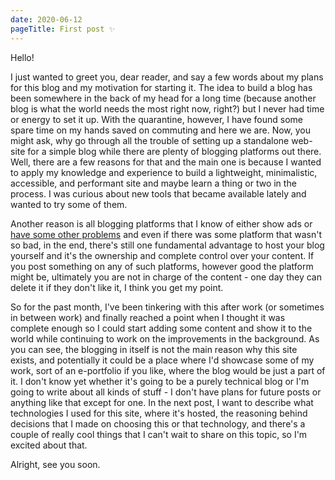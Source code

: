 ```yaml
---
date: 2020-06-12
pageTitle: First post ✨
---
```


Hello!

I just wanted to greet you, dear reader, and say a few words about my plans for this blog and my motivation for starting it. 
The idea to build a blog has been somewhere in the back of my head for a long time (because another blog is what the world needs the most right now, right?) but I never had time or energy to set it up. With the quarantine, however, I have found some spare time on my hands saved on commuting and here we are. Now, you might ask, why go through all the trouble of setting up a standalone web-site for a simple blog while there are plenty of blogging platforms out there. Well, there are a few reasons for that and the main one is because I wanted to apply my knowledge and experience to build a lightweight, minimalistic, accessible, and performant site and maybe learn a thing or two in the process. I was curious about new tools that became available lately and wanted to try some of them.

Another reason is all blogging platforms that I know of either show ads or [have some other problems](https://medium.com/@nikitonsky/medium-is-a-poor-choice-for-blogging-bb0048d19133) and even if there was some platform that wasn't so bad, in the end, there's still one fundamental advantage to host your blog yourself and it's the ownership and complete control over your content. If you post something on any of such platforms, however good the platform might be, ultimately you are not in charge of the content - one day they can delete it if they don't like it, I think you get my point.

So for the past month, I've been tinkering with this after work (or sometimes in between work) and finally reached a point when I thought it was complete enough so I could start adding some content and show it to the world while continuing to work on the improvements in the background. As you can see, the blogging in itself is not the main reason why this site exists, and potentially it could be a place where I'd showcase some of my work, sort of an e-portfolio if you like, where the blog would be just a part of it. I don't know yet whether it's going to be a purely technical blog or I'm going to write about all kinds of stuff - I don't have plans for future posts or anything like that except for one. In the next post, I want to describe what technologies I used for this site, where it's hosted, the reasoning behind decisions that I made on choosing this or that technology, and there's a couple of really cool things that I can't wait to share on this topic, so I'm excited about that. 

Alright, see you soon.